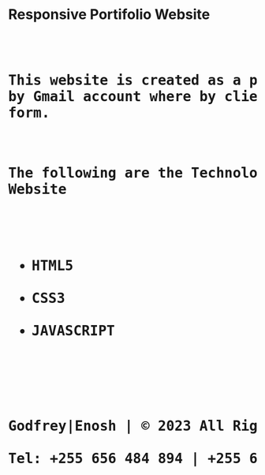 <h1> Responsive Portifolio Website<h1>
<pre>
 
 This website is created as a portifolio where by it has intergrated by 
 Gmail account where by client can chat with owner via contact form.

The following are the Technologies which used in creating this Website

<ul>
<li>HTML5</li>
<li>CSS3</li>
<li>JAVASCRIPT</li>

</ul>

<footer>Godfrey|Enosh</a> | &#169; 2023 All Rights Reserved
          <br />Tel: +255 656 484 894 | +255 689 737 839
</footer>

</pre>
